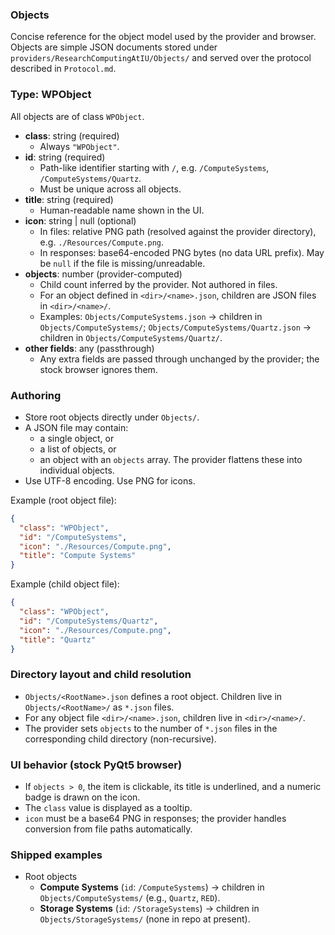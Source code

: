 ### Objects

Concise reference for the object model used by the provider and browser. Objects are simple JSON documents stored under `providers/ResearchComputingAtIU/Objects/` and served over the protocol described in `Protocol.md`.

### Type: WPObject

All objects are of class `WPObject`.

- **class**: string (required)
  - Always `"WPObject"`.
- **id**: string (required)
  - Path-like identifier starting with `/`, e.g. `/ComputeSystems`, `/ComputeSystems/Quartz`.
  - Must be unique across all objects.
- **title**: string (required)
  - Human-readable name shown in the UI.
- **icon**: string | null (optional)
  - In files: relative PNG path (resolved against the provider directory), e.g. `./Resources/Compute.png`.
  - In responses: base64-encoded PNG bytes (no data URL prefix). May be `null` if the file is missing/unreadable.
- **objects**: number (provider-computed)
  - Child count inferred by the provider. Not authored in files.
  - For an object defined in `<dir>/<name>.json`, children are JSON files in `<dir>/<name>/`.
  - Examples: `Objects/ComputeSystems.json` → children in `Objects/ComputeSystems/`; `Objects/ComputeSystems/Quartz.json` → children in `Objects/ComputeSystems/Quartz/`.
- **other fields**: any (passthrough)
  - Any extra fields are passed through unchanged by the provider; the stock browser ignores them.

### Authoring

- Store root objects directly under `Objects/`.
- A JSON file may contain:
  - a single object, or
  - a list of objects, or
  - an object with an `objects` array. The provider flattens these into individual objects.
- Use UTF-8 encoding. Use PNG for icons.

Example (root object file):

```json
{
  "class": "WPObject",
  "id": "/ComputeSystems",
  "icon": "./Resources/Compute.png",
  "title": "Compute Systems"
}
```

Example (child object file):

```json
{
  "class": "WPObject",
  "id": "/ComputeSystems/Quartz",
  "icon": "./Resources/Compute.png",
  "title": "Quartz"
}
```

### Directory layout and child resolution

- `Objects/<RootName>.json` defines a root object. Children live in `Objects/<RootName>/` as `*.json` files.
- For any object file `<dir>/<name>.json`, children live in `<dir>/<name>/`.
- The provider sets `objects` to the number of `*.json` files in the corresponding child directory (non-recursive).

### UI behavior (stock PyQt5 browser)

- If `objects > 0`, the item is clickable, its title is underlined, and a numeric badge is drawn on the icon.
- The `class` value is displayed as a tooltip.
- `icon` must be a base64 PNG in responses; the provider handles conversion from file paths automatically.

### Shipped examples

- Root objects
  - **Compute Systems** (`id`: `/ComputeSystems`) → children in `Objects/ComputeSystems/` (e.g., `Quartz`, `RED`).
  - **Storage Systems** (`id`: `/StorageSystems`) → children in `Objects/StorageSystems/` (none in repo at present).

